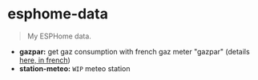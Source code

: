 # esphome-data

> My ESPHome data.

- **gazpar:** get gaz consumption with french gaz meter "gazpar" (details [here, in french](./ressources/gazpar.md))
- **station-meteo:** `WIP` meteo station

